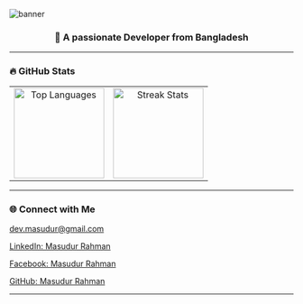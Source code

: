 ![banner](https://ik.imagekit.io/masudur/github-cover.png?updatedAt=1756832276579)

 
<h3 align="center">🚀 A passionate Developer from Bangladesh</h3>

---

### 🔥 GitHub Stats
<table align="center">
  <tr>
    <td align="center">
      <img src="https://github-readme-stats.vercel.app/api/top-langs?username=masudur400&show_icons=true&locale=en&layout=compact&theme=radical" alt="Top Languages" height="160"/>
    </td>
    <td align="center">
      <img src="https://github-readme-streak-stats.herokuapp.com?user=masudur400&theme=radical" alt="Streak Stats" height="160"/>
    </td>
  </tr>
</table>

---

 
### 🌐 Connect with Me 
 
<link
  rel="stylesheet"
  href="https://cdnjs.cloudflare.com/ajax/libs/font-awesome/6.5.2/css/all.min.css"
/>

<p>
  <i class="fa-solid fa-envelope"></i>
  <a href="mailto:dev.masudur@gmail.com">dev.masudur@gmail.com</a>
  <br />

  <i class="fa-brands fa-linkedin"></i>
  <a href="https://linkedin.com/in/masudur-rahman-55aa1026b" target="_blank">
    LinkedIn: Masudur Rahman
  </a>
  <br />

  <i class="fa-brands fa-facebook"></i>
  <a href="https://fb.com/MD.RANA.MIA.VAI" target="_blank">
    Facebook: Masudur Rahman
  </a>
  <br />

  <i class="fa-brands fa-github"></i>
  <a href="https://github.com/your-github-username" target="_blank">
    GitHub: Masudur Rahman
  </a>
</p>

     



---
 

